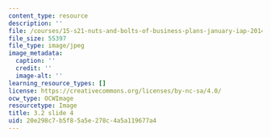 ```yaml
---
content_type: resource
description: ''
file: /courses/15-s21-nuts-and-bolts-of-business-plans-january-iap-2014/20e298c7b5f85a5e278c4a5a119677a4_Slide4.JPG
file_size: 55397
file_type: image/jpeg
image_metadata:
  caption: ''
  credit: ''
  image-alt: ''
learning_resource_types: []
license: https://creativecommons.org/licenses/by-nc-sa/4.0/
ocw_type: OCWImage
resourcetype: Image
title: 3.2 slide 4
uid: 20e298c7-b5f8-5a5e-278c-4a5a119677a4
---
```


